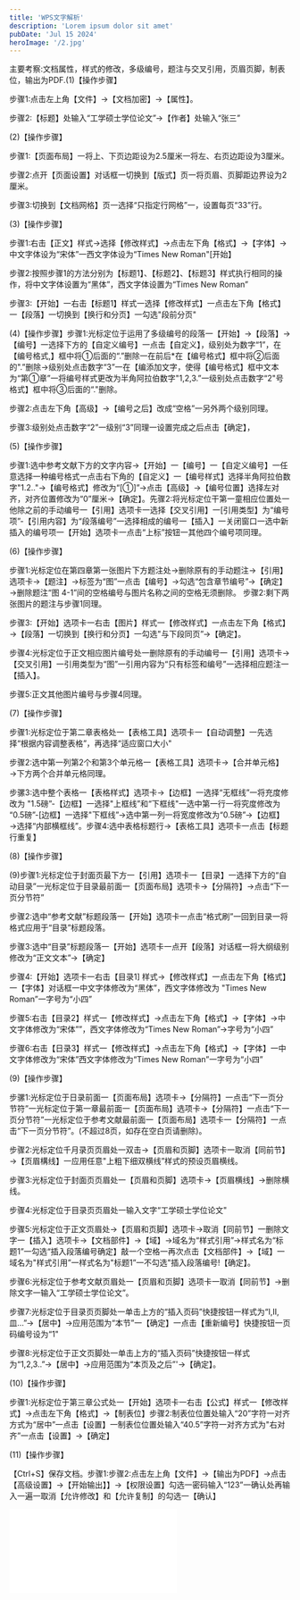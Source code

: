 ```yaml
---
title: 'WPS文字解析'
description: 'Lorem ipsum dolor sit amet'
pubDate: 'Jul 15 2024'
heroImage: '/2.jpg'
---
```





主要考察:文档属性，样式的修改，多级编号，题注与交叉引用，页眉页脚，制表位，输出为PDF.(1)【操作步骤】

步骤1:点击左上角【文件】→【文档加密】→【属性】。

步骤2:【标题】处输入“工学硕士学位论文”→【作者】处输入“张三”

(2)【操作步骤】

步骤1:【页面布局】一将上、下页边距设为2.5厘米一将左、右页边距设为3厘米。

步骤2:点开【页面设置】对话框一切换到【版式】页一将页眉、页脚距边界设为2厘米。

步骤3:切换到【文档网格】页一选择“只指定行网格”一，设置每页“33”行。

(3)【操作步骤】

步骤1:右击【正文】样式→选择【修改样式】→点击左下角【格式】→【字体】→中文字体设为“宋体”一西文字体设为“Times New Roman"[开始】

步骤2:按照步骤1的方法分别为【标题1】、【标题2】、【标题3】样式执行相同的操作，将中文字体设置为“黑体”，西文字体设置为“Times New Roman”

步骤3:【开始】一右击【标题1】样式一选择【修改样式】一点击左下角【格式】一【段落】一切换到【换行和分页】一勾选"段前分页"

(4)【操作步骤】步骤1:光标定位于运用了多级编号的段落一【开始】→【段落】→【编号】一选择下方的【自定义编号】一点击【自定义】，级别处为数字“1”，在【编号格式,】框中将①后面的“.”删除一在前后*在【编号格式】框中将②后面的".”删除→级别处点击数字“3”一在【编添加文字，使得【编号格式】框中文本为“第①章”一将编号样式更改为半角阿拉伯数字"1,2,3.”一级别处点击数字“2"号格式】框中将③后面的“."删除。

步骤2:点击左下角【高级】→【编号之后】改成“空格”一另外两个级别同理。

步骤3:级别处点击数字“2”一级别“3”同理一设置完成之后点击【确定】，

(5)【操作步骤】

步骤1:选中参考文献下方的文字内容→【开始】一【编号】一【自定义编号】一任意选择一种编号格式一点击右下角的【自定义】一【编号样式】选择半角阿拉伯数字"1.2.."→【编号格式】修改为“[①]”→点击【高级】→【编号位置】选择左对齐，对齐位置修改为“0”厘米→【确定】。先骤2:将光标定位干第一童相应位置处一他除之前的手动编号一【引用】选项卡一选择【交叉引用】一[引用类型】为“编号项”-【引用内容】为“段落编号”一选择相成的编号一【插入】一关闭窗口一选中新插入的编号项一【开始】选项卡一点击“上标”按钮一其他四个编号项同理。

(6)【操作步骤】

步骤1:光标定位在第四章第一张图片下方题注处→删除原有的手动题注→【引用】选项卡→【题注】→标签为“图”一点击【编号】→勾选“包含章节编号”→【确定】→删除题注“图 4-1”间的空格编号与图片名称之间的空格无须删除。
步骤2:剩下两张图片的题注与步骤1同理。

步骤3:【开始】选项卡一右击【图片】样式一【修改样式】一点击左下角【格式】→【段落】一切换到【换行和分页】一勾选"与下段同页”→【确定】。

步骤4:光标定位于正文相应图片编号处一删除原有的手动编号一【引用】选项卡→【交叉引用】一引用类型为“图”一引用内容为“只有标签和编号”一选择相应题注一【插入】。

步骤5:正文其他图片编号与步骤4同理。

(7)【操作步骤】

步骤1:光标定位于第二章表格处一【表格工具】选项卡一【自动调整】一先选择“根据内容调整表格”，再选择“适应窗口大小"

步骤2:选中第一列第2个和第3个单元格一【表格工具】选项卡→【合并单元格】→下方两个合并单元格同理。

步骡3:选中整个表格一【表格样式】选项卡→【边框】一选择“无框线”一将充度修改为 "1.5磅”-【边框】一选择"上框线”和“下框线"一选中第一行一将究度修改为 “0.5磅”-[边框】一选择"下框线”→选中第一列一将宽度修改为“0.5磅”→【边框】→选择“内部横框线”。步骤4:选中表格标题行→【表格工具】选项卡一点击【标题行重复】

(8)【操作步骤】

(9)步骤1:光标定位于封面页最下方一【引用】选项卡一【目录】一选择下方的“自动目录”一光标定位于目录最前面一【页面布局】选项卡→【分隔符】→点击“下一页分节符”

步骤2:选中“参考文献”标题段落一【开始】选项卡一点击“格式刷”一回到目录一将格式应用于“目录”标题段落。

步骤3:选中“目录”标题段落一【开始】选项卡一点开【段落】对话框一将大纲级别修改为“正文文本”→【确定】

步骤4:【开始】选项卡一右击【目录1] 样式→【修改样式】一点击左下角【格式】一【字体】对话框一中文字体修改为“黑体”，西文字体修改为 "Times New Roman”一字号为“小四”

步骤5:右击【目录2】样式一【修改样式】→点击左下角【格式】→【字体】→中文字体修改为“宋体””，西文字体修改为“Times New Roman”→字号为“小四”

步骤6:右击【日录3】样式一【修改样式】→点击左下角【格式】→【字体】一中文字体修改为“宋体”西文字体修改为“Times New Roman”一字号为“小四”

(9)【操作步骤】

步骡1:光标定位于日录前面一【页面布局】选项卡→【分隔符】一点击“下一页分节符”一光标定位于第一章最前面一【页面布局】选项卡→【分隔符】一点击“下一页分节符”一光标定位于参考文献最前面一【页面布局】选项卡一【分隔符】一点击“下一页分节符”。(不超过8页，如存在空白页请删除)。

步骤2:光标定位千月录页页眉处一双击→【页眉和页脚】选项卡一取消【同前节】→【页眉構线】一应用任意"上粗下细双横线”样式的预设页眉横线。

步骤3:光标定位于封面页页眉处一【页眉和页脚】选项卡→【页眉横线】→删除横线。

步骤4:光标定位于目录页页眉处一输入文字“工学硕士学位论文"

步骤5:光标定位于正文页眉处→【页眉和页脚】选项卡→取消【同前节】一删除文字一【插入】选项卡→【文档部件】→【域】→域名为“样式引用”→样式名为“标题1”一勾选“插入段落编号确定】敲一个空格一再次点击【文档部件】→【域】一域名为"样式引用”一样式名为"标题1”一不勾选"插入段落编号!【确定】。

步骤6:光标定位于参考文献页眉处一【页眉和页脚】选项卡一取消【同前节】→删除文字一输入“工学硕士学位论文”。

步骤7:光标定位于目录页页脚处一单击上方的“插入页码”快捷按钮一样式为“I,Ⅱ,皿…”→【居中】→应用范围为“本节”一【确定】一点击【重新编号】快捷按钮一页码编号设为“1"

步骤8:光标定位于正文页脚处一单击上方的“插入页码”快捷按钮一样式为“1,2,3..”→【居中】→应用范围为“本页及之后”'→【确定】。

(10)【操作步骤】

步骤1:光标定位于第三章公式处一【开始】选项卡一右击【公式】样式一【修改样式】→点击左下角【格式】→【制表位】步骤2:制表位位置处输入“20”字符一对齐方式为“居中”一点击【设置】一制表位位置处输入“40.5”字符一对齐方式为"右对齐”一点击【设置】→【确定】

(11)【操作步骤】

【Ctrl+S】保存文档。步骤1:步骤2:点击左上角【文件】→【输出为PDF】→点击【高级设置】→【开始输出】】→【权限设置】勾选一密码输入“123”一确认处再输入一遍一取消【允许修改】和【允许复制】的勾选一【确认】



<iframe src="//player.bilibili.com/player.html?isOutside=true&aid=1601749650&bvid=BV1E2421N7nc&cid=1464102239&p=1" scrolling="no" border="0" frameborder="no" framespacing="0" allowfullscreen="true"></iframe>
